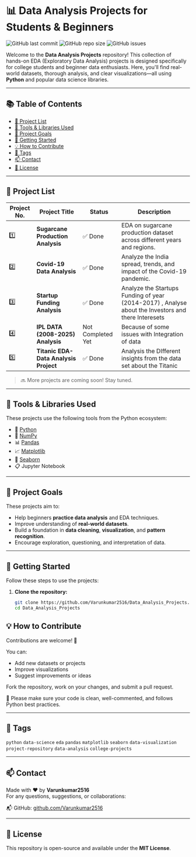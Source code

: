 # 📊 Data Analysis Projects for Students & Beginners

![GitHub last commit](https://img.shields.io/github/last-commit/Varunkumar2516/Data_Analysis_Projects?style=for-the-badge)
![GitHub repo size](https://img.shields.io/github/repo-size/Varunkumar2516/Data_Analysis_Projects?style=for-the-badge)
![GitHub issues](https://img.shields.io/github/issues/Varunkumar2516/Data_Analysis_Projects?style=for-the-badge)

Welcome to the **Data Analysis Projects** repository! This collection of hands-on EDA (Exploratory Data Analysis) projects is designed specifically for college students and beginner data enthusiasts. Here, you'll find real-world datasets, thorough analysis, and clear visualizations—all using **Python** and popular data science libraries.

---

## 📚 Table of Contents

- [📁 Project List](#-project-list)
- [🔧 Tools & Libraries Used](#-tools--libraries-used)
- [🎯 Project Goals](#-project-goals)
- [🚀 Getting Started](#-getting-started)
- [💡 How to Contribute](#-how-to-contribute)
- [📌 Tags](#-tags)
- [📫 Contact](#-contact)
- [📜 License](#-license)

---

## 📁 Project List

| Project No. | Project Title                                  | Status | Description                                                                 |
|-------------|------------------------------------------------|--------|-----------------------------------------------------------------------------|
| 1️⃣         | **Sugarcane Production Analysis**              | ✅ Done | EDA on sugarcane production dataset across different years and regions.     |
| 2️⃣         | **Covid-19 Data Analysis**                     | ✅ Done | Analyze the India spread, trends, and impact of the Covid-19 pandemic.     |
| 3️⃣         | **Startup Funding Analysis**                     | ✅ Done | Analyze the Startups Funding of year (2014-2017) , Analyse about the Investors and there Interesets     |
| 4️⃣         | **IPL DATA (2008-2025) Analysis**                     | Not Completed Yet | Because of some issues with Integration of data     |
| 5️⃣         | **Titanic EDA- Data Analysis Project**                     | ✅ Done | Analysis the DIfferent insights from the data set about the Titanic |
> 🔜 More projects are coming soon! Stay tuned.

---

## 🔧 Tools & Libraries Used

These projects use the following tools from the Python ecosystem:

- 🐍 [Python](../1PYTHON)
- 🔢 [NumPy](../2PYTHON-Numpy)
- 📊 [Pandas](../3PYTHON-Pandas)
- 📈 [Matplotlib](https://matplotlib.org/)
- 🌈 [Seaborn](https://seaborn.pydata.org/)
- 📋 Jupyter Notebook

---

## 🎯 Project Goals

These projects aim to:
- Help beginners **practice data analysis** and EDA techniques.
- Improve understanding of **real-world datasets**.
- Build a foundation in **data cleaning**, **visualization**, and **pattern recognition**.
- Encourage exploration, questioning, and interpretation of data.

---

## 🚀 Getting Started

Follow these steps to use the projects:

1. **Clone the repository:**
   ```bash
   git clone https://github.com/Varunkumar2516/Data_Analysis_Projects.git
   cd Data_Analysis_Projects

## 💡 How to Contribute

Contributions are welcome! 🙌

You can:

- Add new datasets or projects  
- Improve visualizations  
- Suggest improvements or ideas  

Fork the repository, work on your changes, and submit a pull request.

📌 Please make sure your code is clean, well-commented, and follows Python best practices.

---

## 📌 Tags

`python` `data-science` `eda` `pandas` `matplotlib` `seaborn` `data-visualization` `project-repository` `data-analysis` `college-projects`

---

## 📫 Contact

Made with ❤️ by **Varunkumar2516**  
For any questions, suggestions, or collaborations:

📬 GitHub: [github.com/Varunkumar2516](https://github.com/Varunkumar2516)

---

## 📜 License

This repository is open-source and available under the **MIT License**.
